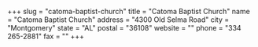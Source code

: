 +++
slug = "catoma-baptist-church"
title = "Catoma Baptist Church"
name = "Catoma Baptist Church"
address = "4300 Old Selma Road"
city = "Montgomery"
state = "AL"
postal = "36108"
website = ""
phone = "334 265-2881"
fax = ""
+++
